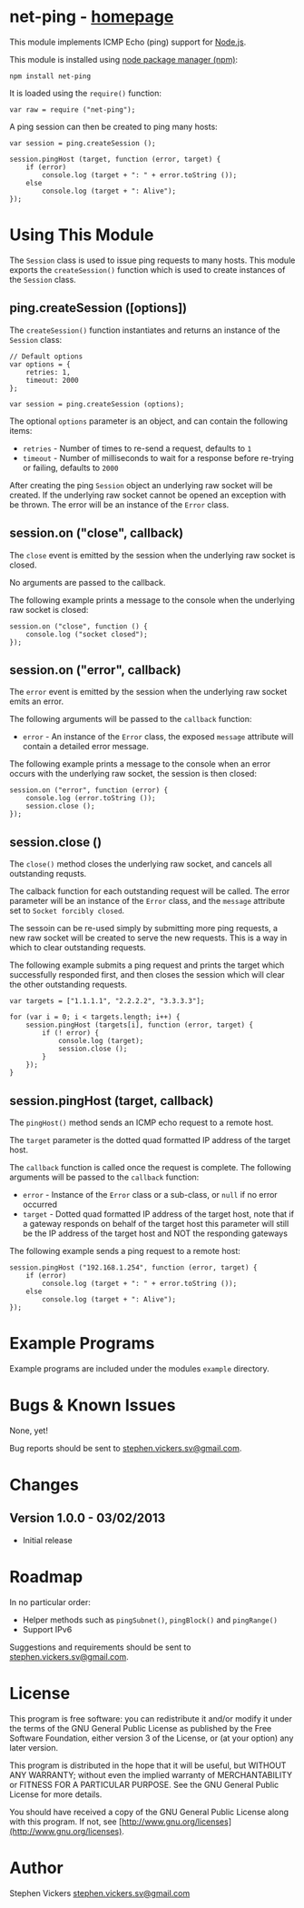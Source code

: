 
# net-ping - [homepage][homepage]

This module implements ICMP Echo (ping) support for [Node.js][nodejs].

This module is installed using [node package manager (npm)][npm]:

    npm install net-ping

It is loaded using the `require()` function:

    var raw = require ("net-ping");

A ping session can then be created to ping many hosts:

    var session = ping.createSession ();

    session.pingHost (target, function (error, target) {
        if (error)
            console.log (target + ": " + error.toString ());
        else
            console.log (target + ": Alive");
    });

[homepage]: http://re-tool.org "Homepage"
[nodejs]: http://nodejs.org "Node.js"
[npm]: https://npmjs.org/ "npm"

# Using This Module

The `Session` class is used to issue ping requests to many hosts.  This module
exports the `createSession()` function which is used to create instances of
the `Session` class.

## ping.createSession ([options])

The `createSession()` function instantiates and returns an instance of the
`Session` class:

    // Default options
    var options = {
        retries: 1,
        timeout: 2000
    };
    
    var session = ping.createSession (options);

The optional `options` parameter is an object, and can contain the following
items:

 * `retries` - Number of times to re-send a request, defaults to `1`
 * `timeout` - Number of milliseconds to wait for a response before re-trying
   or failing, defaults to `2000`

After creating the ping `Session` object an underlying raw socket will be
created.  If the underlying raw socket cannot be opened an exception with be
thrown.  The error will be an instance of the `Error` class.

## session.on ("close", callback)

The `close` event is emitted by the session when the underlying raw socket
is closed.

No arguments are passed to the callback.

The following example prints a message to the console when the underlying raw
socket is closed:

    session.on ("close", function () {
        console.log ("socket closed");
    });

## session.on ("error", callback)

The `error` event is emitted by the session when the underlying raw socket
emits an error.

The following arguments will be passed to the `callback` function:

 * `error` - An instance of the `Error` class, the exposed `message` attribute
   will contain a detailed error message.

The following example prints a message to the console when an error occurs
with the underlying raw socket, the session is then closed:

    session.on ("error", function (error) {
        console.log (error.toString ());
        session.close ();
    });

## session.close ()

The `close()` method closes the underlying raw socket, and cancels all
outstanding requsts.

The calback function for each outstanding request will be called.  The error
parameter will be an instance of the `Error` class, and the `message`
attribute set to `Socket forcibly closed`.

The sessoin can be re-used simply by submitting more ping requests, a new raw
socket will be created to serve the new requests.  This is a way in which to
clear outstanding requests.

The following example submits a ping request and prints the target which
successfully responded first, and then closes the session which will clear the
other outstanding requests.

    var targets = ["1.1.1.1", "2.2.2.2", "3.3.3.3"];
    
    for (var i = 0; i < targets.length; i++) {
        session.pingHost (targets[i], function (error, target) {
            if (! error) {
                console.log (target);
                session.close (); 
            }
        });
    }

## session.pingHost (target, callback)

The `pingHost()` method sends an ICMP echo request to a remote host.

The `target` parameter is the dotted quad formatted IP address of the target
host.

The `callback` function is called once the request is complete.  The following
arguments will be passed to the `callback` function:

 * `error` - Instance of the `Error` class or a sub-class, or `null` if no
   error occurred
 * `target` - Dotted quad formatted IP address of the target host, note that
   if a gateway responds on behalf of the target host this parameter will
   still be the IP address of the target host and NOT the responding gateways

The following example sends a ping request to a remote host:

	session.pingHost ("192.168.1.254", function (error, target) {
		if (error)
			console.log (target + ": " + error.toString ());
		else
			console.log (target + ": Alive");
	});

# Example Programs

Example programs are included under the modules `example` directory.

# Bugs & Known Issues

None, yet!

Bug reports should be sent to <stephen.vickers.sv@gmail.com>.

# Changes

## Version 1.0.0 - 03/02/2013

 * Initial release

# Roadmap

In no particular order:

 * Helper methods such as `pingSubnet()`, `pingBlock()` and `pingRange()`
 * Support IPv6

Suggestions and requirements should be sent to <stephen.vickers.sv@gmail.com>.

# License

This program is free software: you can redistribute it and/or modify it under
the terms of the GNU General Public License as published by the Free Software
Foundation, either version 3 of the License, or (at your option) any later
version.

This program is distributed in the hope that it will be useful, but WITHOUT
ANY WARRANTY; without even the implied warranty of MERCHANTABILITY or FITNESS
FOR A PARTICULAR PURPOSE.  See the GNU General Public License for more
details.

You should have received a copy of the GNU General Public License along with
this program.  If not, see
[http://www.gnu.org/licenses](http://www.gnu.org/licenses).

# Author

Stephen Vickers <stephen.vickers.sv@gmail.com>
